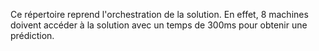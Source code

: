 Ce répertoire reprend l'orchestration de la solution. En effet, 8 machines doivent accéder à la solution avec un temps de 300ms pour obtenir une prédiction.
